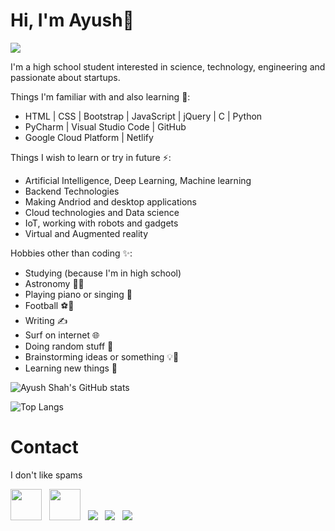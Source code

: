 # Hi, I'm Ayush🚀
![](https://komarev.com/ghpvc/?username=AyushShahh&color=dc143c)

I'm a high school student interested in science, technology, engineering and passionate about startups.

Things I'm familiar with and also learning 🌱:
- HTML | CSS | Bootstrap | JavaScript | jQuery | C | Python
- PyCharm | Visual Studio Code | GitHub
- Google Cloud Platform | Netlify 

Things I wish to learn or try in future ⚡:
- Artificial Intelligence, Deep Learning, Machine learning
- Backend Technologies
- Making Andriod and desktop applications
- Cloud technologies and Data science
- IoT, working with robots and gadgets
- Virtual and Augmented reality

Hobbies other than coding ✨:
- Studying (because I'm in high school)
- Astronomy 🌌🔭
- Playing piano or singing 🎹
- Football ⚽️🥅
- Writing ✍
- Surf on internet 🌐
- Doing random stuff 💬
- Brainstorming ideas or something 💡💭
- Learning new things 🔰

![Ayush Shah's GitHub stats](https://github-readme-stats.vercel.app/api?username=AyushShahh&show_icons=true&theme=vision-friendly-dark&bg_color=0,000000,000000,130F40&hide_border=true)

![Top Langs](https://github-readme-stats.vercel.app/api/top-langs/?username=AyushShahh&langs_count=10&layout=compact&theme=vision-friendly-dark&bg_color=60,000000,000000,000000,000000,000000,130F40&hide_border=true)

# Contact
I don't like spams
<p>
<a href="https://twitter.com/ayushshah__" target="_blank" rel="noopener noreferrer"><img src="https://img.icons8.com/plasticine/100/000000/twitter.png" width="50" /></a>  
&nbsp; <a href="https://www.instagram.com/ayushshah__/" target="_blank" rel="noopener noreferrer"><img src="https://img.icons8.com/plasticine/100/000000/instagram-new.png" width="50"/></a>
&nbsp; <a href="https://www.quora.com/profile/Ayush-Shah-133/" target="_blank" rel="noopener noreferrer"><img src="https://img.icons8.com/clouds/50/000000/quora.png"/></a>
&nbsp; <a href="https://www.clubhouse.com/@ayushshah_" target="_blank" rel="noopener noreferrer"><img src="https://img.icons8.com/fluent/45/000000/so-so.png"/></a>
&nbsp; <a href="https://www.discordapp.com/users/810944110046740491" target="_blank" rel="noopener noreferrer"><img src="https://img.icons8.com/doodle/46/000000/discord-new-logo.png"/></a>

<!--
**AyushShahh/AyushShahh** is a ✨ _special_ ✨ repository because its `README.md` (this file) appears on your GitHub profile.

Here are some ideas to get you started:

- 🔭 I’m currently working on ...
- 🌱 I’m currently learning ...
- 👯 I’m looking to collaborate on ...
- 🤔 I’m looking for help with ...
- 💬 Ask me about ...
- 📫 How to reach me: ...
- 😄 Pronouns: ...
- ⚡ Fun fact: ...
-->
